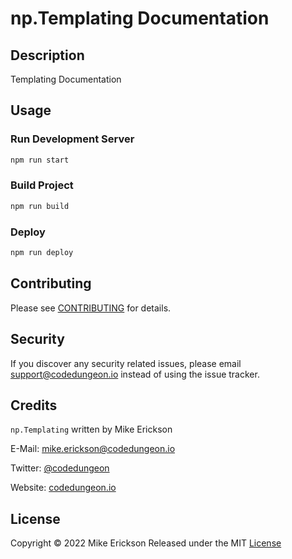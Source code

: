 # np.Templating Documentation

## Description

Templating Documentation

## Usage

### Run Development Server

```bash
npm run start
```

### Build Project

```bash
npm run build
```

### Deploy

```bash
npm run deploy
```

## Contributing

Please see [CONTRIBUTING](CONTRIBUTING.md) for details.

## Security

If you discover any security related issues, please email [support@codedungeon.io](mailto:support@codedungeon.io) instead of using the issue tracker.

## Credits

`np.Templating` written by Mike Erickson

E-Mail: [mike.erickson@codedungeon.io](mailto:mike.erickson@codedungeon.io)

Twitter: [@codedungeon](http://twitter.com/codedungeon)

Website: [codedungeon.io](https://codedungeon.io)

## License

Copyright &copy; 2022 Mike Erickson
Released under the MIT [License](LICENSE)
